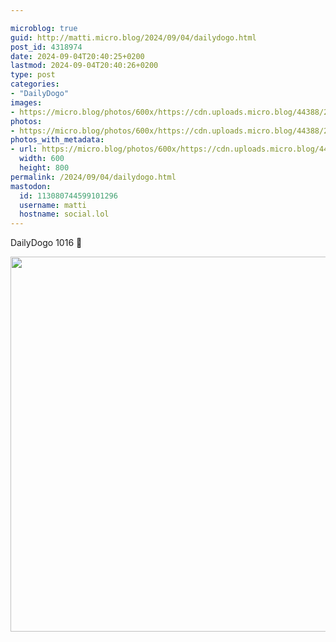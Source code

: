 ```yaml
---

microblog: true
guid: http://matti.micro.blog/2024/09/04/dailydogo.html
post_id: 4318974
date: 2024-09-04T20:40:25+0200
lastmod: 2024-09-04T20:40:26+0200
type: post
categories:
- "DailyDogo"
images:
- https://micro.blog/photos/600x/https://cdn.uploads.micro.blog/44388/2024/6b2501b2474949708d1a66ad81b79b67.jpg
photos:
- https://micro.blog/photos/600x/https://cdn.uploads.micro.blog/44388/2024/6b2501b2474949708d1a66ad81b79b67.jpg
photos_with_metadata:
- url: https://micro.blog/photos/600x/https://cdn.uploads.micro.blog/44388/2024/6b2501b2474949708d1a66ad81b79b67.jpg
  width: 600
  height: 800
permalink: /2024/09/04/dailydogo.html
mastodon:
  id: 113080744599101296
  username: matti
  hostname: social.lol
---
```

DailyDogo 1016 🐶

<img src="https://micro.blog/photos/600x/https://blog.martin-haehnel.de/uploads/2024/6b2501b2474949708d1a66ad81b79b67.jpg" width="600" alt="" />

